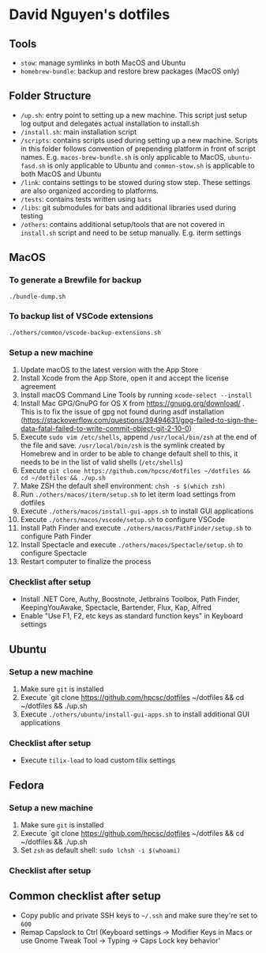 # David Nguyen's dotfiles

## Tools

- `stow`: manage symlinks in both MacOS and Ubuntu
- `homebrew-bundle`: backup and restore brew packages (MacOS only)

## Folder Structure

- `/up.sh`: entry point to setting up a new machine. This script just setup log output and delegates actual installation to install.sh
- `/install.sh`: main installation script
- `/scripts`: contains scripts used during setting up a new machine. Scripts in this folder follows convention of prepending platform in front of script names.
  E.g. `macos-brew-bundle.sh` is only applicable to MacOS, `ubuntu-fasd.sh` is only applicable to Ubuntu and `common-stow.sh` is applicable to both MacOS and Ubuntu
- `/link`: contains settings to be stowed during stow step. These settings are also organized according to platforms.
- `/tests`: contains tests written using `bats`
- `/libs`: git submodules for bats and additional libraries used during testing
- `/others`: contains additional setup/tools that are not covered in `install.sh` script and need to be setup manually. E.g. iterm settings

## MacOS

### To generate a Brewfile for backup

```
./bundle-dump.sh
```

### To backup list of VSCode extensions

```
./others/common/vscode-backup-extensions.sh
```

### Setup a new machine

1. Update macOS to the latest version with the App Store
2. Install Xcode from the App Store, open it and accept the license agreement
3. Install macOS Command Line Tools by running `xcode-select --install`
4. Install Mac GPG/GnuPG for OS X from https://gnupg.org/download/ . This is to fix the issue of gpg not found during asdf installation (https://stackoverflow.com/questions/39494631/gpg-failed-to-sign-the-data-fatal-failed-to-write-commit-object-git-2-10-0)
5. Execute `sudo vim /etc/shells`, append `/usr/local/bin/zsh` at the end of the file and save. `/usr/local/bin/zsh` is the symlink created by Homebrew and in order to be able to change default shell to this, it needs to be in the list of valid shells (`/etc/shells`)
6. Execute `git clone https://github.com/hpcsc/dotfiles ~/dotfiles && cd ~/dotfiles && ./up.sh`
7. Make ZSH the default shell environment: `chsh -s $(which zsh)`
8. Run `./others/macos/iterm/setup.sh` to let iterm load settings from dotfiles
9. Execute `./others/macos/install-gui-apps.sh` to install GUI applications
10. Execute `./others/macos/vscode/setup.sh` to configure VSCode
11. Install Path Finder and execute `./others/macos/PathFinder/setup.sh` to configure Path Finder
12. Install Spectacle and execute `./others/macos/Spectacle/setup.sh` to configure Spectacle
13. Restart computer to finalize the process

### Checklist after setup

- Install .NET Core, Authy, Boostnote, Jetbrains Toolbox, Path Finder, KeepingYouAwake, Spectacle, Bartender, Flux, Kap, Alfred
- Enable "Use F1, F2, etc keys as standard function keys" in Keyboard settings

## Ubuntu

### Setup a new machine

1. Make sure `git` is installed
2. Execute `git clone https://github.com/hpcsc/dotfiles ~/dotfiles && cd ~/dotfiles && ./up.sh
3. Execute `./others/ubuntu/install-gui-apps.sh` to install additional GUI applications

### Checklist after setup

- Execute `tilix-load` to load custom tilix settings

## Fedora

### Setup a new machine

1. Make sure `git` is installed
2. Execute `git clone https://github.com/hpcsc/dotfiles ~/dotfiles && cd ~/dotfiles && ./up.sh
3. Set `zsh` as default shell: `sudo lchsh -i $(whoami)`

### Checklist after setup

## Common checklist after setup

- Copy public and private SSH keys to `~/.ssh` and make sure they're set to `600`
- Remap Capslock to Ctrl (Keyboard settings -> Modifier Keys in Macs or use Gnome Tweak Tool -> Typing -> Caps Lock key behavior'
